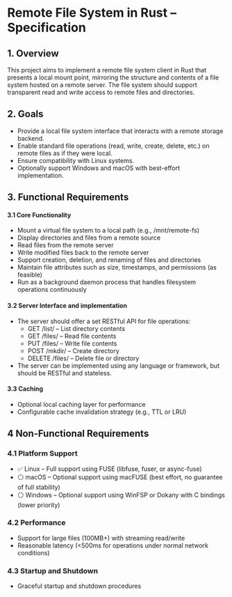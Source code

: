 # Remote File System in Rust – Specification 

## 1. Overview 
This project aims to implement a remote file system client in Rust that presents a local 
mount point, mirroring the structure and contents of a file system hosted on a remote 
server. The file system should support transparent read and write access to remote files 
and directories.

## 2. Goals
- Provide a local file system interface that interacts with a remote storage backend. 
- Enable standard file operations (read, write, create, delete, etc.) on remote files as 
if they were local.
- Ensure compatibility with Linux systems. 
- Optionally support Windows and macOS with best-effort implementation. 

## 3. Functional Requirements 
#### 3.1 Core Functionality 
- Mount a virtual file system to a local path (e.g., /mnt/remote-fs)
- Display directories and files from a remote source 
- Read files from the remote server 
- Write modified files back to the remote server 
- Support creation, deletion, and renaming of files and directories 
- Maintain file attributes such as size, timestamps, and permissions (as feasible) 
- Run as a background daemon process that handles filesystem operations 
continuously 
#### 3.2 Server Interface and implementation 
- The server should offer a set RESTful API for file operations: 
  - GET /list/<path> – List directory contents 
  - GET /files/<path> – Read file contents 
  - PUT /files/<path> – Write file contents 
  - POST /mkdir/<path> – Create directory 
  - DELETE /files/<path> – Delete file or directory 
- The server can be implemented using any language or framework, but should be RESTful and stateless.


#### 3.3 Caching
- Optional local caching layer for performance 
- Configurable cache invalidation strategy (e.g., TTL or LRU) 
## 4 Non-Functional Requirements 
### 4.1 Platform Support 
- ✅ Linux – Full support using FUSE (libfuse, fuser, or async-fuse) 
- ⚪ macOS – Optional support using macFUSE (best effort, no guarantee of full stability) 
- ⚪ Windows – Optional support using WinFSP or Dokany with C bindings (lower priority) 
### 4.2 Performance 
- Support for large files (100MB+) with streaming read/write 
- Reasonable latency (<500ms for operations under normal network conditions) 
### 4.3 Startup and Shutdown 
- Graceful startup and shutdown procedures 